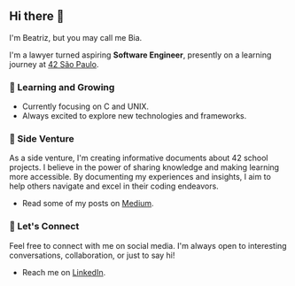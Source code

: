 <!--
**bbazaglia/bbazaglia** is a ✨ _special_ ✨ repository because its `README.md` (this file) appears on your GitHub profile.

Here are some ideas to get you started:

- 🔭 I’m currently working on ...
- 🌱 I’m currently learning ...
- 👯 I’m looking to collaborate on ...
- 🤔 I’m looking for help with ...
- 💬 Ask me about ...
- 📫 How to reach me: ...
- 😄 Pronouns: ...
- ⚡ Fun fact: ...
-->

## Hi there 👋
I'm Beatriz, but you may call me Bia.

I'm a lawyer turned aspiring <strong>Software Engineer</strong>, presently on a learning journey at [42 São Paulo](https://www.42network.org/). 

### 🌱 Learning and Growing

- Currently focusing on C and UNIX.
- Always excited to explore new technologies and frameworks.

### 🎯 Side Venture

As a side venture, I'm creating informative documents about 42 school projects.
I believe in the power of sharing knowledge and making learning more accessible. By documenting my experiences and insights, I aim to help others navigate and excel in their coding endeavors.

- Read some of my posts on [Medium](https://medium.com/@beatrizbazaglia).

### 🤝 Let's Connect

Feel free to connect with me on social media. I'm always open to interesting conversations, collaboration, or just to say hi!

- Reach me on [LinkedIn](https://www.linkedin.com/in/beatriz-bazaglia-4a1110254/).

